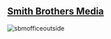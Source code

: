 ## [Smith Brothers Media](https://smithbrothersmedia.com.au/)
![sbmofficeoutside](https://user-images.githubusercontent.com/86641171/220215854-0dfcd886-df8e-42a1-a524-ca5f9e901b2f.png)
